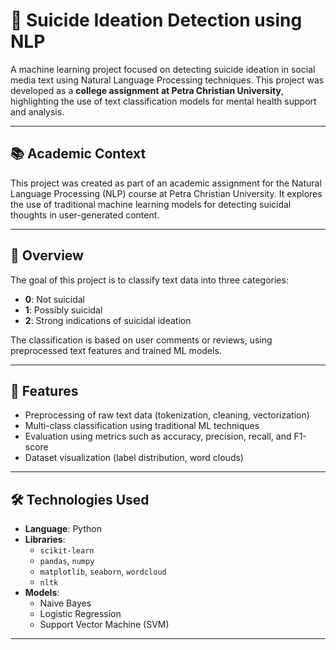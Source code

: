 # 🧠 Suicide Ideation Detection using NLP

A machine learning project focused on detecting suicide ideation in social media text using Natural Language Processing techniques. This project was developed as a **college assignment at Petra Christian University**, highlighting the use of text classification models for mental health support and analysis.

---

## 📚 Academic Context

This project was created as part of an academic assignment for the Natural Language Processing (NLP) course at Petra Christian University. It explores the use of traditional machine learning models for detecting suicidal thoughts in user-generated content.

---

## 📝 Overview

The goal of this project is to classify text data into three categories:
- **0**: Not suicidal
- **1**: Possibly suicidal
- **2**: Strong indications of suicidal ideation

The classification is based on user comments or reviews, using preprocessed text features and trained ML models.

---

## 🚀 Features

- Preprocessing of raw text data (tokenization, cleaning, vectorization)
- Multi-class classification using traditional ML techniques
- Evaluation using metrics such as accuracy, precision, recall, and F1-score
- Dataset visualization (label distribution, word clouds)

---

## 🛠️ Technologies Used

- **Language**: Python
- **Libraries**:
  - `scikit-learn`
  - `pandas`, `numpy`
  - `matplotlib`, `seaborn`, `wordcloud`
  - `nltk`
- **Models**:
  - Naive Bayes
  - Logistic Regression
  - Support Vector Machine (SVM)

---
